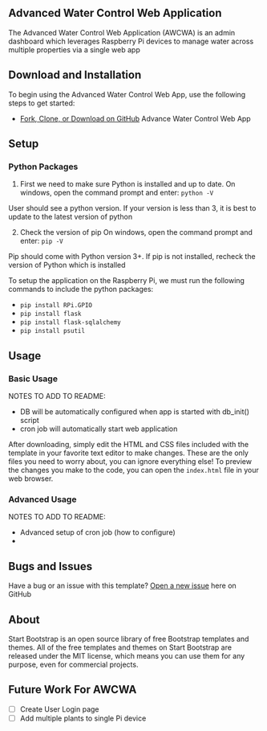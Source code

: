 ## Advanced Water Control Web Application

The Advanced Water Control Web Application (AWCWA) is an admin dashboard which leverages Raspberry Pi devices to manage water across multiple properties via a single web app

## Download and Installation

To begin using the Advanced Water Control Web App, use the following steps to get started:
* [Fork, Clone, or Download on GitHub](https://github.com/KVessey/AdvancedWaterControlWebApp) Advance Water Control Web App

## Setup
### Python Packages
1. First we need to make sure Python is installed and up to date. On windows, open the command prompt and enter:
 `python -V`

User should see a python version. If your version is less than 3, it is best to update to the latest version of python

2. Check the version of pip
On windows, open the command prompt and enter:
 `pip -V`

Pip should come with Python version 3+. If pip is not installed, recheck the version of Python which is installed

To setup the application on the Raspberry Pi, we must run the following commands to include the python packages:
* `pip install RPi.GPIO`
* `pip install flask`
* `pip install flask-sqlalchemy`
* `pip install psutil`

## Usage

### Basic Usage

NOTES TO ADD TO README:
* DB will be automatically configured when app is started with db_init() script
* cron job will automatically start web application


After downloading, simply edit the HTML and CSS files included with the template in your favorite text editor to make changes. These are the only files you need to worry about, you can ignore everything else! To preview the changes you make to the code, you can open the `index.html` file in your web browser.

### Advanced Usage

NOTES TO ADD TO README:
* Advanced setup of cron job (how to configure)
* 


## Bugs and Issues

Have a bug or an issue with this template? [Open a new issue](https://github.com/KVessey/AdvancedWaterControlWebApp/issues) here on GitHub


## About

Start Bootstrap is an open source library of free Bootstrap templates and themes. All of the free templates and themes on Start Bootstrap are released under the MIT license, which means you can use them for any purpose, even for commercial projects.

## Future Work For AWCWA
- [ ] Create User Login page
- [ ] Add multiple plants to single Pi device
